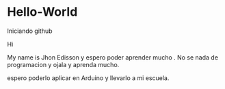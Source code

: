 # Hello-World
Iniciando github

Hi

My name is Jhon Edisson y espero poder aprender mucho .
No se nada de programacion y ojala y aprenda mucho.


espero poderlo aplicar en Arduino y llevarlo a mi escuela.

